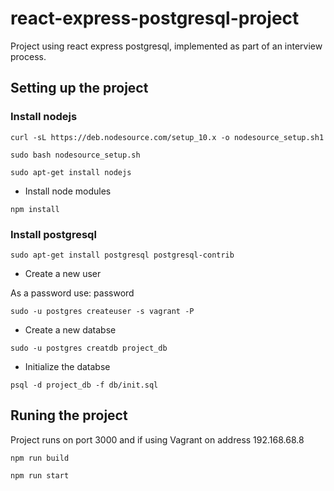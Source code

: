 # react-express-postgresql-project

Project using react express postgresql, implemented as part of an interview process.

## Setting up the project

### Install nodejs

`curl -sL https://deb.nodesource.com/setup_10.x -o nodesource_setup.sh1`

`sudo bash nodesource_setup.sh`

`sudo apt-get install nodejs`

* Install node modules

`npm install`

### Install postgresql

`sudo apt-get install postgresql postgresql-contrib`

* Create a new user

As a password use: password

`sudo -u postgres createuser -s vagrant -P`

* Create a new databse

`sudo -u postgres creatdb project_db`

* Initialize the databse

`psql -d project_db -f db/init.sql`

## Runing the project

Project runs on port 3000 and if using Vagrant on address 192.168.68.8

`npm run build` 

`npm run start`



